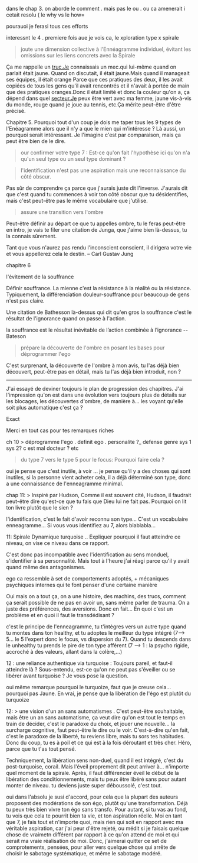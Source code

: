 dans le chap 3. on aborde le comment . mais pas le ou . ou ca amenerait i cetait resolu ( le why vs le how=

pourauoi je ferasi tous ces efforts

interessnt le 4 . premiere fois aue je vois ca, le xploration type x spirale
> joute une dimension collective à l'Ennéagramme individuel, évitant les omissions sur les liens concrets avec la Spirale

Ça me rappelle un [truc.Je](https://truc.je/) connaissais un mec.qui lui-même quand on parlait était jaune. Quand on discutait, il était jaune.Mais quand il manageait ses équipes, il était orange Parce que ces pratiques des deux, il les avait copiées de tous les gens qu'il avait rencontrés et il n'avait à portée de main que des pratiques oranges.Donc il était limité et donc la couleur qu'on a, ça dépend dans quel [secteur.Je](https://secteur.je/) peux être vert avec ma femme, jaune vis-à-vis du monde, rouge quand je joue au tennis, etc.Ça mérite peut-être d'être précisé.

Chapitre 5. Pourquoi tout d'un coup je dois me taper tous les 9 types de l'Enéagramme alors que il n'y a que le mien qui m'intéresse ? Là aussi, un pourquoi serait intéressant. Je l'imagine c'est par comparaison, mais ça peut être bien de le dire.

>our confirmer votre type 7 : Est-ce qu'on fait l'hypothèse ici qu'on n'a qu'un seul type ou un seul type dominant ?

>l'identification n'est pas une aspiration mais une reconnaissance du côté obscur.

Pas sûr de comprendre ça parce que j'aurais juste dit l'inverse. J'aurais dit que c'est quand tu commences à voir ton côté obscur que tu désidentifies, mais c'est peut-être pas le même vocabulaire que j'utilise.

> assure une transition vers l'ombre

Peut-être définir au départ ce que tu appelles ombre, tu le feras peut-être en intro, je vais te filer une citation de Junga, que j'aime bien là-dessus, tu la connais sûrement.

Tant que vous n'aurez pas rendu l'inconscient conscient, il dirigera votre vie et vous appellerez cela le destin. – Carl Gustav Jung

chapitre 6

l'évitement de la souffrance

Définir souffrance. La mienne c'est la résistance à la réalité ou la résistance. Typiquement, la différenciation douleur-souffrance pour beaucoup de gens n'est pas claire.

Une citation de Bathesson là-dessus qui dit qu'en gros la souffrance c'est le résultat de l'ignorance quand on passe à l'action.

la souffrance est le résultat inévitable de l’action combinée à l’ignorance -- Bateson

> prépare la découverte de l'ombre en posant les bases pour déprogrammer l'ego

C'est surprenant, la découverte de l'ombre à mon avis, tu l'as déjà bien découvert, peut-être pas en détail, mais tu l'as déjà bien introduit, non ?

---

J'ai essayé de deviner toujours le plan de progression des chapitres. J'ai l'impression qu'on est dans une évolution vers toujours plus de détails sur les blocages, les découvertes d'ombre, de manière à... les voyant qu'elle soit plus automatique c'est ça ?

Exact

Merci en tout cas pour tes remarques riches

ch 10 > déprogramme l'ego . definit ego . personalite ?_ defense genre sys 1 sys 2? c est mal docteur ? etc

> du type 7 vers le type 5 pour le focus: Pourquoi faire cela ?

oui je pense que c'est inutile, à voir ... je pense qu'il y a des choses qui sont inutiles, si la personne vient acheter cela, il a déjà déterminé son type, donc a une connaissance de l'enneagramme minimal.

chap 11: > Inspiré par Hudson, Comme il est souvent cité, Hudson, il faudrait peut-être dire qu'est-ce que tu fais que Dieu lui ne fait pas. Pourquoi on lit ton livre plutôt que le sien ?

l'identification, c'est le fait d'avoir reconnu son type... C'est un vocabulaire enneagramme... Si vous vous identifiez au 7, alors blablabla...

11: Spirale Dynamique turquoise .. Expliquer pourquoi il faut atteindre ce niveau, on vise ce niveau dans ce rapport.

C'est donc pas incompatible avec l'identification au sens monduel, s'identifier à sa personnalité. Mais tout à l'heure j'ai réagi parce qu'il y avait quand même des antagonismes.

ego ca ressemble à set de comportements adoptés, + mécaniques psychiques internes qui te font penser d'une certaine manière

Oui mais on a tout ça, on a une histoire, des machins, des trucs, comment ça serait possible de ne pas en avoir un, sans même parler de trauma. On a juste des préférences, des aversions. Donc en fait... En quoi c'est un problème et en quoi il faut le transdédisant ?

c'est le principe de l'enneagramme, tu t'intègres vers un autre type quand tu montes dans ton healthy, et tu adoptes le meilleur du type intégré (7--> 5... le 5 l'expert donc le focus, vs dispersion du 7). Quand tu descends dans le unhealthy tu prends le pire de ton type afférent (7 --> 1 : la psycho rigide, accroché à des valeurs, allant dans la colère,...)

12 : une reliance authentique via turquoise : Toujours pareil, et faut-il atteindre là ? Sous-entendu, est-ce qu'on ne peut pas s'éveiller ou se libérer avant turquoise ? Je vous pose la question.

oui même remarque pourquoi le turquoize, faut que je creuse cela... pourquoi pas Jaune. En vrai, je pense que la libération de l'égo est plutôt du turquoize

12: > une vision d'un an sans automatismes . C'est peut-être souhaitable, mais être un an sans automatisme, ça veut dire qu'on est tout le temps en train de décider, c'est le paradoxe du choix, et jouer une nouvelle... la surcharge cognitive, faut peut-être le dire ou le voir. C'est-à-dire qu'en fait, c'est le paradoxe de la liberté, tu reviens libre, mais tu sors tes habitudes. Donc du coup, tu es à poil et ce qui est à la fois déroutant et très cher. Héro, parce que tu t'as tout pensé.

Techniquement, la libération sens non-duel, quand il est intégré, c'est du post-turquoise, corail. Mais l'éveil proprement dit peut arriver à... n'importe quel moment de la spirale. Après, il faut différencier éveil le début de la libération des conditionnements, mais tu peux être libéré sans pour autant monter de niveau. tu deviens juste super déboussolé, c'est tout.

oui dans l'absolu je susi d'accord, pour cela que la plupart des auteurs proposent des modérations de son égo, plutôt qu'une transformation. Déjà tu peux très bien vivre ton égo sans transfo. Pour autant, si tu vas au fond, tu vois que cela te pourrit bien ta vie, et ton aspiration réelle. Moi en tant que 7, je fais tout et n'importe quoi, mais rien qui soit en rapport avec ma véritable aspiration, car j'ai peur d'être rejeté, ou médit si je faisais quelque chose de vraimetn différent par rapport à ce qu'on attend de moi et qui serait ma vraie réalisation de moi. Donc, j'aimerai quitter ce set de comprotements, pensées, pour aller vers quelque chose qui arrête de choisir le sabotage systématique, et même le sabotage modéré.